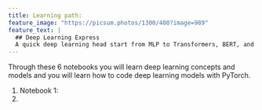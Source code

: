 ```yaml
---
title: Learning path:
feature_image: "https://picsum.photos/1300/400?image=989"
feature_text: |
  ## Deep Learning Express
  A quick deep learning head start from MLP to Transformers, BERT, and GPT-2
---
```


Through these 6 notebooks you will learn deep learning concepts and models and you will learn how to code deep learning models with PyTorch. 

1. Notebook 1: 
2. 
